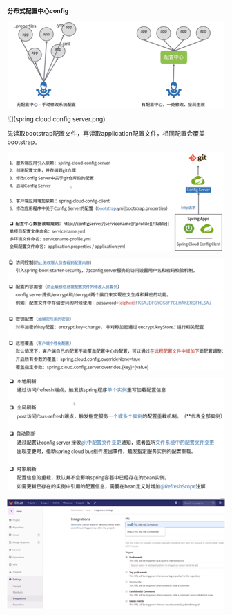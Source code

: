 **分布式配置中心config**



![](配置中心架构示例.png)



![](spring cloud config server.png)



先读取bootstrap配置文件，再读取application配置文件，相同配置会覆盖bootstrap。

![](快速使用.png)



![](安全机制.png)



![](动态刷新机制.png)



![](gitlab示例.png)